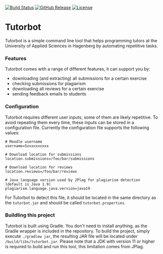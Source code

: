 [![Build Status](https://img.shields.io/github/workflow/status/simonschiller/tutorbot/CI)](https://github.com/simonschiller/tutorbot/actions) 
[![GitHub Release](https://img.shields.io/github/v/release/simonschiller/tutorbot)](https://github.com/simonschiller/tutorbot/releases)
[![License](https://img.shields.io/github/license/simonschiller/tutorbot)](https://github.com/simonschiller/tutorbot/blob/master/LICENSE)

# Tutorbot

Tutorbot is a simple command line tool that helps programming tutors at the University of Applied Sciences in Hagenberg by automating repetitive tasks. 

### Features

Tutorbot comes with a range of different features, it can support you by:

* downloading (and extracting) all submissions for a certain exercise
* checking submissions for plagiarism
* downloading all reviews for a certain exercise
* sending feedback emails to students 

### Configuration

Tutorbot requires different user inputs, some of them are likely repetitive. To avoid repeating them every time, these inputs can be stored in a configuration file. Currently the configuration file supports the following values:

```properties
# Moodle username
username=Sxxxxxxxxxx

# Download location for submissions
location.submissions=/foo/bar/submissions

# Download location for reviews
location.reviews=/foo/bar/reviews

# Java language version used by JPlag for plagiarism detection (default is Java 1.9)
plagiarism.language.java.version=java19
```

For Tutorbot to detect this file, it should be located in the same directory as the `tutorbot.jar` and should be called `tutorbot.properties`.

### Buildling this project

Tutorbot is built using Gradle. You don't need to install anything, as the Gradle wrapper is included in the repository. To build the project, simply execute `./gradlew jar`, the resulting JAR file will be located under `/build/libs/tutorbot.jar`. Please note that a JDK with version 11 or higher is required to build and run this tool, this limitation comes from JPlag. 
